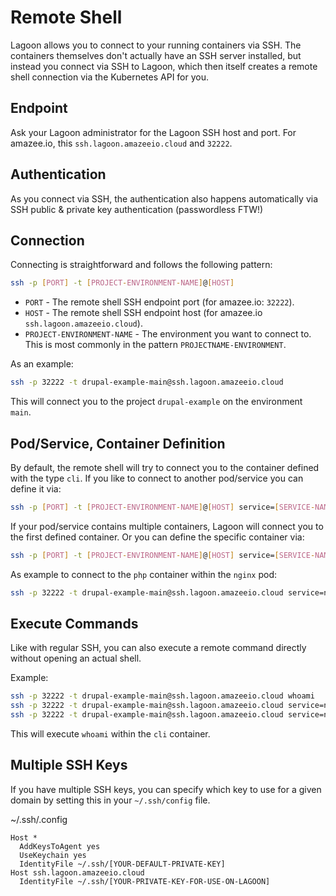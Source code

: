 # Remote Shell

Lagoon allows you to connect to your running containers via SSH. The containers themselves don't actually have an SSH server installed, but instead you connect via SSH to Lagoon, which then itself creates a remote shell connection via the Kubernetes API for you.

## Endpoint

Ask your Lagoon administrator for the Lagoon SSH host and port. For amazee.io, this `ssh.lagoon.amazeeio.cloud` and `32222`.

## Authentication

As you connect via SSH, the authentication also happens automatically via SSH public & private key authentication \(passwordless FTW!\)

## Connection

Connecting is straightforward and follows the following pattern:

```bash
ssh -p [PORT] -t [PROJECT-ENVIRONMENT-NAME]@[HOST]
```

* `PORT` - The remote shell SSH endpoint port \(for amazee.io: `32222`\).
* `HOST` - The remote shell SSH endpoint host \(for amazee.io `ssh.lagoon.amazeeio.cloud`\).
* `PROJECT-ENVIRONMENT-NAME` - The environment you want to connect to. This is most commonly in the pattern `PROJECTNAME-ENVIRONMENT`.

As an example:

```bash
ssh -p 32222 -t drupal-example-main@ssh.lagoon.amazeeio.cloud
```

This will connect you to the project `drupal-example` on the environment `main`.

## Pod/Service, Container Definition

By default, the remote shell will try to connect you to the container defined with the type `cli`. If you like to connect to another pod/service you can define it via:

```bash
ssh -p [PORT] -t [PROJECT-ENVIRONMENT-NAME]@[HOST] service=[SERVICE-NAME]
```

If your pod/service contains multiple containers, Lagoon will connect you to the first defined container. Or you can define the specific container via:

```bash
ssh -p [PORT] -t [PROJECT-ENVIRONMENT-NAME]@[HOST] service=[SERVICE-NAME] container=[CONTAINER-NAME]
```

As example to connect to the `php` container within the `nginx` pod:

```bash
ssh -p 32222 -t drupal-example-main@ssh.lagoon.amazeeio.cloud service=nginx container=php
```

## Execute Commands

Like with regular SSH, you can also execute a remote command directly without opening an actual shell.

Example:

```bash
ssh -p 32222 -t drupal-example-main@ssh.lagoon.amazeeio.cloud whoami
ssh -p 32222 -t drupal-example-main@ssh.lagoon.amazeeio.cloud service=nginx whoami
ssh -p 32222 -t drupal-example-main@ssh.lagoon.amazeeio.cloud service=nginx container=php whoami
```

This will execute `whoami` within the `cli` container.

## Multiple SSH Keys

If you have multiple SSH keys, you can specify which key to use for a given domain by setting this in your `~/.ssh/config` file.

~/.ssh/.config

```text
Host *
  AddKeysToAgent yes
  UseKeychain yes
  IdentityFile ~/.ssh/[YOUR-DEFAULT-PRIVATE-KEY]
Host ssh.lagoon.amazeeio.cloud
  IdentityFile ~/.ssh/[YOUR-PRIVATE-KEY-FOR-USE-ON-LAGOON]
```

